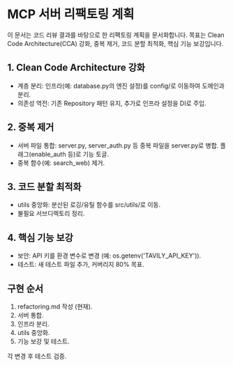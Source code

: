 # MCP 서버 리팩토링 계획

이 문서는 코드 리뷰 결과를 바탕으로 한 리팩토링 계획을 문서화합니다. 목표는 Clean Code Architecture(CCA) 강화, 중복 제거, 코드 분할 최적화, 핵심 기능 보강입니다.

## 1. Clean Code Architecture 강화

- 계층 분리: 인프라(예: database.py의 엔진 설정)를 config/로 이동하여 도메인과 분리.
- 의존성 역전: 기존 Repository 패턴 유지, 추가로 인프라 설정을 DI로 주입.

## 2. 중복 제거

- 서버 파일 통합: server.py, server_auth.py 등 중복 파일을 server.py로 병합. 플래그(enable_auth 등)로 기능 토글.
- 중복 함수(예: search_web) 제거.

## 3. 코드 분할 최적화

- utils 중앙화: 분산된 로깅/유틸 함수를 src/utils/로 이동.
- 불필요 서브디렉토리 정리.

## 4. 핵심 기능 보강

- 보안: API 키를 환경 변수로 변경 (예: os.getenv('TAVILY_API_KEY')).
- 테스트: 새 테스트 파일 추가, 커버리지 80% 목표.

## 구현 순서

1. refactoring.md 작성 (현재).
2. 서버 통합.
3. 인프라 분리.
4. utils 중앙화.
5. 기능 보강 및 테스트.

각 변경 후 테스트 검증.
